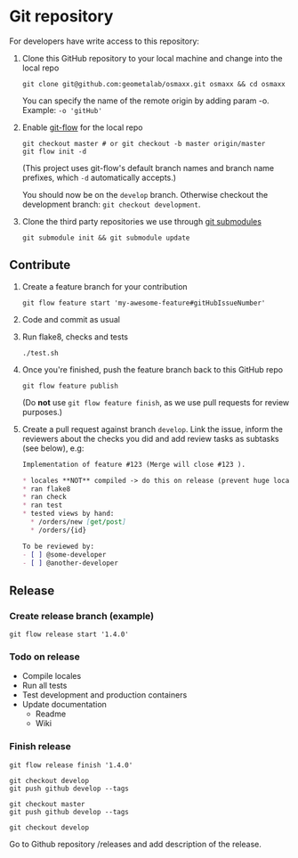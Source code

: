 # Git repository

For developers have write access to this repository:

1. Clone this GitHub repository to your local machine and change into the local repo
	```shell
	git clone git@github.com:geometalab/osmaxx.git osmaxx && cd osmaxx
	```
	You can specify the name of the remote origin by adding param -o. Example: `-o 'gitHub'`

2. Enable [git-flow](https://github.com/nvie/gitflow) for the local repo
	```shell
	git checkout master # or git checkout -b master origin/master
	git flow init -d
	```

	(This project uses git-flow's default branch names and branch name prefixes, which `-d` automatically accepts.)

	You should now be on the `develop` branch. Otherwise checkout the development branch: `git checkout development`.
3. Clone the third party repositories we use through [git submodules](http://www.git-scm.com/book/en/v2/Git-Tools-Submodules)
	```shell
	git submodule init && git submodule update
	```


## Contribute

1. Create a feature branch for your contribution
	```shell
	git flow feature start 'my-awesome-feature#gitHubIssueNumber'
	```

2. Code and commit as usual
3. Run flake8, checks and tests
	```shell
	./test.sh
	```

3. Once you're finished, push the feature branch back to this GitHub repo
	```shell
	git flow feature publish
	```

	(Do **not** use `git flow feature finish`, as we use pull requests for review purposes.)

4. Create a pull request against branch `develop`. Link the issue, inform the reviewers about the checks you did and add review tasks as subtasks (see below), e.g:
	```markdown
	Implementation of feature #123 (Merge will close #123 ).

	* locales **NOT** compiled -> do this on release (prevent huge locale diffs in changes)
	* ran flake8
	* ran check
	* ran test
	* tested views by hand:
	  * /orders/new [get/post]
	  * /orders/{id}

	To be reviewed by:
	- [ ] @some-developer
	- [ ] @another-developer
	```


## Release

### Create release branch (example)
```shell
git flow release start '1.4.0'
```


### Todo on release

* Compile locales
* Run all tests
* Test development and production containers
* Update documentation
	* Readme
	* Wiki


### Finish release

```shell
git flow release finish '1.4.0'

git checkout develop
git push github develop --tags

git checkout master
git push github develop --tags

git checkout develop
```

Go to Github repository /releases and add description of the release.
